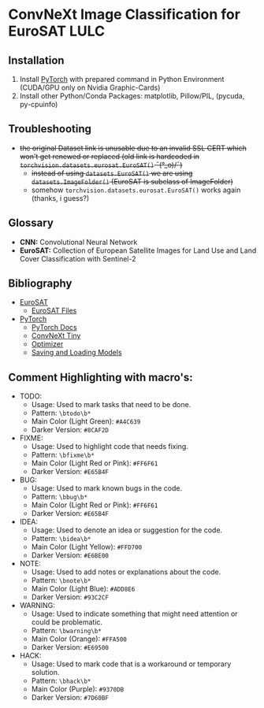 # ConvNeXt Image Classification for EuroSAT LULC

## Installation
1) Install [PyTorch](https://pytorch.org/get-started/locally/#start-locally) with prepared command in Python Environment (CUDA/GPU only on Nvidia Graphic-Cards)
2) Install other Python/Conda Packages: matplotlib, Pillow/PIL, (pycuda, py-cpuinfo)

## Troubleshooting
- ~~the original Dataset link is unusable due to an invalid SSL CERT which won't get renewed or replaced (old link is hardcoded in `torchvision.datasets.eurosat.EuroSAT()` ¯\(°_o)/¯)~~
  - ~~instead of using `datasets.EuroSAT()` we are using `datasets.ImageFolder()` (EuroSAT is subclass of ImageFolder)~~
  - somehow `torchvision.datasets.eurosat.EuroSAT()` works again (thanks, i guess?)

## Glossary
- **CNN:** Convolutional Neural Network
- **EuroSAT:** Collection of European Satellite Images for Land Use and Land Cover Classification with Sentinel-2

[//]: # (- **:**)

[//]: # (- **:**)

[//]: # (- **:**)

[//]: # (- **:**)

[//]: # (- **:**)

[//]: # (- **:**)

[//]: # (- **:**)

[//]: # (- **:**)

## Bibliography
- [EuroSAT](https://github.com/phelber/EuroSAT)
  - [EuroSAT Files](https://zenodo.org/api/records/7711810/files-archive)
- [PyTorch](https://pytorch.org/)
  - [PyTorch Docs](https://pytorch.org/docs/stable/index.html)
  - [ConvNeXt Tiny](https://pytorch.org/vision/main/models/generated/torchvision.models.convnext_tiny.html)
  - [Optimizer](https://pytorch.org/docs/stable/optim.html#algorithms) 
  - [Saving and Loading Models](https://pytorch.org/tutorials/beginner/saving_loading_models.html)

## Comment Highlighting with macro's: 
- TODO:
  - Usage: Used to mark tasks that need to be done.
  - Pattern: `\btodo\b*`
  - Main Color (Light Green): `#A4C639`
  - Darker Version: `#8CAF2D`
- FIXME:
  - Usage: Used to highlight code that needs fixing.
  - Pattern: `\bfixme\b*`
  - Main Color (Light Red or Pink): `#FF6F61`
  - Darker Version: `#E65B4F`
- BUG:
  - Usage: Used to mark known bugs in the code.
  - Pattern: `\bbug\b*`
  - Main Color (Light Red or Pink): `#FF6F61`
  - Darker Version: `#E65B4F`
- IDEA:
  - Usage: Used to denote an idea or suggestion for the code.
  - Pattern: `\bidea\b*`
  - Main Color (Light Yellow): `#FFD700`
  - Darker Version: `#E6BE00`
- NOTE:
  - Usage: Used to add notes or explanations about the code.
  - Pattern: `\bnote\b*`
  - Main Color (Light Blue): `#ADD8E6`
  - Darker Version: `#93C2CF`
- WARNING:
  - Usage: Used to indicate something that might need attention or could be problematic.
  - Pattern: `\bwarning\b*`
  - Main Color (Orange): `#FFA500`
  - Darker Version: `#E69500`
- HACK:
  - Usage: Used to mark code that is a workaround or temporary solution.
  - Pattern: `\bhack\b*`
  - Main Color (Purple): `#9370DB`
  - Darker Version: `#7D60BF`